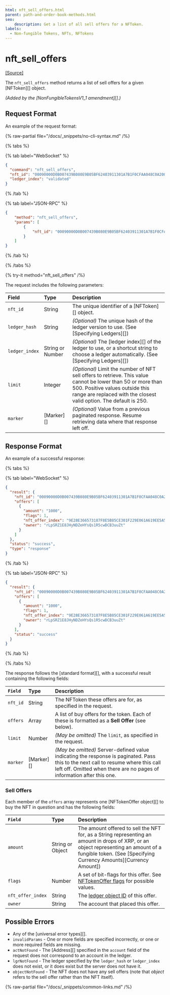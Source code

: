 ```yaml
---
html: nft_sell_offers.html
parent: path-and-order-book-methods.html
seo:
    description: Get a list of all sell offers for a NFToken.
labels:
  - Non-fungible Tokens, NFTs, NFTokens
---
```

# nft_sell_offers
[[Source]](https://github.com/XRPLF/rippled/blob/1e01cd34f7a216092ed779f291b43324c167167a/src/xrpld/rpc/handlers/NFTOffers.cpp "Source")

The `nft_sell_offers` method returns a list of sell offers for a given [NFToken][] object.

_(Added by the [NonFungibleTokensV1_1 amendment][].)_

## Request Format
An example of the request format:

{% raw-partial file="/docs/_snippets/no-cli-syntax.md" /%}

{% tabs %}

{% tab label="WebSocket" %}
```json
{
  "command": "nft_sell_offers",
  "nft_id": "00090000D0B007439B080E9B05BF62403911301A7B1F0CFAA048C0A200000007",
  "ledger_index": "validated"
}
```
{% /tab %}

{% tab label="JSON-RPC" %}
```json
{
    "method": "nft_sell_offers",
    "params": [
        {
            "nft_id": "00090000D0B007439B080E9B05BF62403911301A7B1F0CFAA048C0A200000007"
        }
    ]
}
```
{% /tab %}

{% /tabs %}

{% try-it method="nft_sell_offers" /%}

The request includes the following parameters:

| Field          | Type             | Description                              |
|:---------------|:-----------------|:-----------------------------------------|
| `nft_id`       | String           | The unique identifier of a [NFToken][] object. |
| `ledger_hash`  | String           | _(Optional)_ The unique hash of the ledger version to use. (See [Specifying Ledgers][]) |
| `ledger_index` | String or Number | _(Optional)_ The [ledger index][] of the ledger to use, or a shortcut string to choose a ledger automatically. (See [Specifying Ledgers][]) |
| `limit`        | Integer          | _(Optional)_ Limit the number of NFT sell offers to retrieve. This value cannot be lower than 50 or more than 500. Positive values outside this range are replaced with the closest valid option. The default is 250. |
| `marker`       | [Marker][]       | _(Optional)_ Value from a previous paginated response. Resume retrieving data where that response left off. |

## Response Format
An example of a successful response:

{% tabs %}

{% tab label="WebSocket" %}
```json
{
  "result": {
    "nft_id": "00090000D0B007439B080E9B05BF62403911301A7B1F0CFAA048C0A200000007",
    "offers": [
      {
        "amount": "1000",
        "flags": 1,
        "nft_offer_index": "9E28E366573187F8E5B85CE301F229E061A619EE5A589EF740088F8843BF10A1",
        "owner": "rLpSRZ1E8JHyNDZeHYsQs1R5cwDCB3uuZt"
      }
    ]
  },
  "status": "success",
  "type": "response"
}
```
{% /tab %}

{% tab label="JSON-RPC" %}
```json
{
  "result": {
    "nft_id": "00090000D0B007439B080E9B05BF62403911301A7B1F0CFAA048C0A200000007",
    "offers": [
      {
        "amount": "1000",
        "flags": 1,
        "nft_offer_index": "9E28E366573187F8E5B85CE301F229E061A619EE5A589EF740088F8843BF10A1",
        "owner": "rLpSRZ1E8JHyNDZeHYsQs1R5cwDCB3uuZt"
      }
    ],
    "status": "success"
  }
}
```
{% /tab %}

{% /tabs %}


The response follows the [standard format][], with a successful result containing the following fields:

| `Field`  | Type       | Description                                          |
|:---------|:-----------|:-----------------------------------------------------|
| `nft_id` | String     | The NFToken these offers are for, as specified in the request. |
| `offers` | Array      | A list of buy offers for the token. Each of these is formatted as a **Sell Offer** (see below). |
| `limit`  | Number     | _(May be omitted)_ The `limit`, as specified in the request. |
| `marker` | [Marker][] | _(May be omitted)_ Server-defined value indicating the response is paginated. Pass this to the next call to resume where this call left off. Omitted when there are no pages of information after this one. |

### Sell Offers

Each member of the `offers` array represents one [NFTokenOffer object][] to buy the NFT in question and has the following fields:

| `Field`           | Type             | Description                           |
|:------------------|:-----------------|:--------------------------------------|
| `amount`          | String or Object | The amount offered to sell the NFT for, as a String representing an amount in drops of XRP, or an object representing an amount of a fungible token. (See [Specifying Currency Amounts][Currency Amount]) |
| `flags`           | Number           | A set of bit-flags for this offer. See [NFTokenOffer flags](../../../protocol/ledger-data/ledger-entry-types/nftokenoffer.md#nftokenoffer-flags) for possible values. |
| `nft_offer_index` | String           | The [ledger object ID](../../../protocol/ledger-data/common-fields.md) of this offer. |
| `owner`           | String           | The account that placed this offer.   |

## Possible Errors

* Any of the [universal error types][].
* `invalidParams` - One or more fields are specified incorrectly, or one or more required fields are missing.
* `actNotFound` - The [Address][] specified in the `account` field of the request does not correspond to an account in the ledger.
* `lgrNotFound` - The ledger specified by the `ledger_hash` or `ledger_index` does not exist, or it does exist but the server does not have it.
* `objectNotFound` - The NFT does not have any sell offers (note that _object_ refers to the sell offer rather than the NFT itself).

{% raw-partial file="/docs/_snippets/common-links.md" /%}
